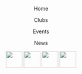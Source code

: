 <html>
 <head>
  <meta charset="utf-8"/>
  <link rel="stylesheet" href="https://maxcdn.bootstrapcdn.com/bootstrap/3.3.6/css/bootstrap.min.css" integrity="sha384-1q8mTJOASx8j1Au+a5WDVnPi2lkFfwwEAa8hDDdjZlpLegxhjVME1fgjWPGmkzs7" crossorigin="anonymous">
  <link href='https://fonts.googleapis.com/css?family=Roboto:300,400,700' rel='stylesheet' type='text/css'>
  <link rel="stylesheet" type="text/css" href="main.css">
</head>
<body>
  <header class="container">
    <div class="row">
    <nav class="col-sm-8">
      <p>Home</p>
      <p>Clubs</p>
      <p>Events</p>
      <p>News</p>
      <nav class="col-sm-4 text-right">
        <img src="https://s3.amazonaws.com/codecademy-content/projects/make-a-website/lesson-4/instagram.svg" height="45">
        <img src="https://gibbesartofdesign.files.wordpress.com/2015/12/socialmedia-icons-gray_twitter-circle.png" height="45">
        <img src="http://www.allthelittlethings.co.uk/userimages/FACEBOOK%20LOGO.jpg" height="45">
        <img src="http://green-me-up.com/wp-content/uploads/2016/12/email-logo-grey.png" height="45">
      </nav>
     
